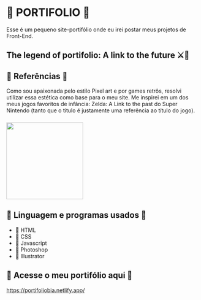 # 🌸 PORTIFOLIO 🌸
Esse é um pequeno site-portifólio onde eu irei postar meus projetos de Front-End.
## The legend of portifolio: A link to the future ⚔️🌸
## 🌺 Referências 🌺
Como sou apaixonada pelo estilo Pixel art e por games retrôs, resolvi utilizar essa estética como base para o meu site. 
Me inspirei em um dos meus jogos favoritos de infância: Zelda: A Link to the past do Super Nintendo (tanto que o título é justamente uma referência ao título do jogo).
###
<img height="200" src="https://www.arkade.com.br/wp-content/uploads/2023/02/link-to-the-past-screen-shot-2016-11-14-9-17-am1-1050x702.jpg"/>

## 🌺 Linguagem e programas usados 🌺
* 🌼 HTML
* 🌼 CSS
* 🌼 Javascript
* 🌼 Photoshop
* 🌼 Illustrator
  
## 🌺 Acesse o meu portifólio aqui 🌺
https://portifoliobia.netlify.app/
